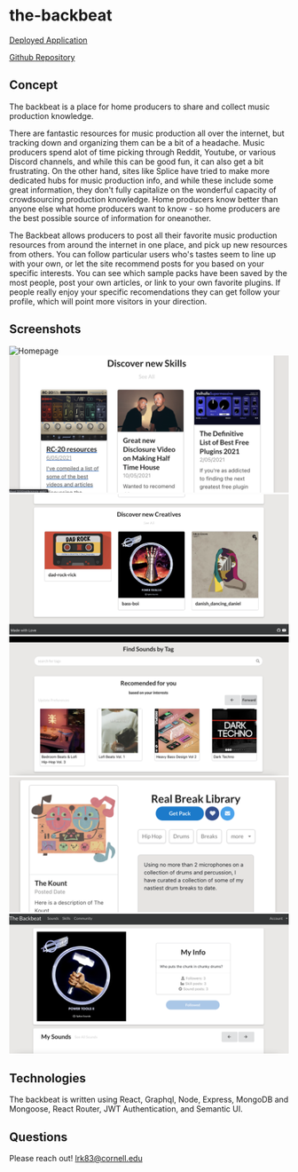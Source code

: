 # the-backbeat

[Deployed Application](https://the-backbeat.herokuapp.com/)

[Github Repository](https://github.com/lrk83/the-backbeat/)

## Concept

The backbeat is a place for home producers to share and collect music production knowledge. 

There are fantastic resources for music production all over the internet, but tracking down and organizing them can be a bit of a headache. Music producers spend alot of time picking through Reddit, Youtube, or various Discord channels, and while this can be good fun, it can also get a bit frustrating. On the other hand, sites like Splice have tried to make more dedicated hubs for music production info, and while these include some great information, they don't fully capitalize on the wonderful capacity of crowdsourcing production knowledge. Home producers know better than anyone else what home producers want to know - so home producers are the best possible source of information for oneanother.

The Backbeat allows producers to post all their favorite music production resources from around the internet in one place, and pick up new resources from others. You can follow particular users who's tastes seem to line up with your own, or let the site recommend posts for you based on your specific interests. You can see which sample packs have been saved by the most people, post your own articles, or link to your own favorite plugins. If people really enjoy your specific recomendations they can get follow your profile, which will point more visitors in your direction.

## Screenshots

![Homepage](https://github.com/lrk83/the-backbeat/blob/main/screen-shots/Screen%20Shot%202021-10-14%20at%207.26.30%20PM.png)
![Discover New Skills](https://github.com/lrk83/the-backbeat/blob/main/screen-shots/Screen%20Shot%202021-10-05%20at%208.40.44%20PM.png)
![Discover New Creatives](https://github.com/lrk83/the-backbeat/blob/main/screen-shots/Screen%20Shot%202021-10-14%20at%207.26.44%20PM.png)
![Search Skills](https://github.com/lrk83/the-backbeat/blob/main/screen-shots/Screen%20Shot%202021-10-14%20at%207.27.00%20PM.png)
![Single Post](https://github.com/lrk83/the-backbeat/blob/main/screen-shots/Screen%20Shot%202021-10-05%20at%208.41.13%20PM.png)
![User Profile](https://github.com/lrk83/the-backbeat/blob/main/screen-shots/Screen%20Shot%202021-10-14%20at%207.27.39%20PM.png)

## Technologies

The backbeat is written using React, Graphql, Node, Express, MongoDB and Mongoose, React Router, JWT Authentication, and Semantic UI.

## Questions

Please reach out! lrk83@cornell.edu

